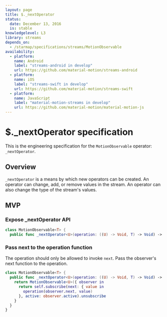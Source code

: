 ```yaml
---
layout: page
title: $._nextOperator
status:
  date: December 13, 2016
  is: stable
knowledgelevel: L3
library: streams
depends_on:
  - /starmap/specifications/streams/MotionObservable
availability:
  - platform:
    name: Android
    label: "streams-android in develop"
    url: https://github.com/material-motion/streams-android
  - platform:
    name: iOS
    label: "streams-swift in develop"
    url: https://github.com/material-motion/streams-swift
  - platform:
    name: JavaScript
    label: "material-motion-streams in develop"
    url: https://github.com/material-motion/material-motion-js
---
```


# $._nextOperator specification

This is the engineering specification for the `MotionObservable` operator: `_nextOperator`.

## Overview

`_nextOperator` is a means by which new operators can be created. An operator can change, add, or remove
values in the stream. An operator can also change the type of the stream's values.

## MVP

### Expose _nextOperator API

```swift
class MotionObservable<T> {
  public func _nextOperator<U>(operation: ((U) -> Void, T) -> Void) -> MotionObservable<U>
```

### Pass next to the operation function

The operation should only be allowed to invoke `next`. Pass the observer's next function to the
operation.

```swift
class MotionObservable<T> {
  public func _nextOperator<U>(operation: ((U) -> Void, T) -> Void) -> MotionObservable<U>
    return MotionObservable<U>({ observer in
      return self.subscribe(next: { value in
        operation(observer.next, value)
      }, active: observer.active).unsubscribe
    }
  }
}
```
